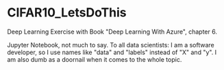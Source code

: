 # CIFAR10_LetsDoThis
Deep Learning Exercise with Book "Deep Learning With Azure", chapter 6.

Jupyter Notebook, not much to say.
To all data scientists: I am a software developer, so I use names like "data" and "labels" instead of "X" and "y".
I am also dumb as a doornail when it comes to the whole topic.
